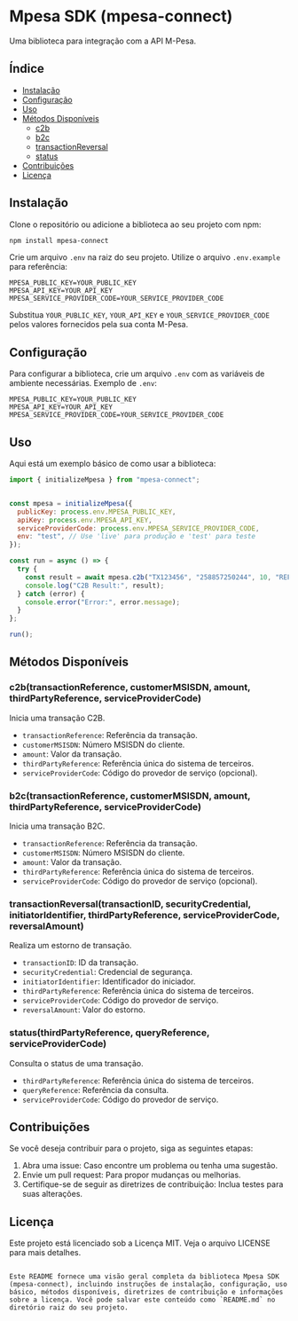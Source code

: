 # Mpesa SDK (mpesa-connect)

Uma biblioteca para integração com a API M-Pesa.

## Índice

- [Instalação](#instalação)
- [Configuração](#configuração)
- [Uso](#uso)
- [Métodos Disponíveis](#métodos-disponíveis)
  - [c2b](#c2b)
  - [b2c](#b2c)
  - [transactionReversal](#transactionreversal)
  - [status](#status)
- [Contribuições](#contribuições)
- [Licença](#licença)

## Instalação

Clone o repositório ou adicione a biblioteca ao seu projeto com npm:

```bash
npm install mpesa-connect
```

Crie um arquivo `.env` na raiz do seu projeto. Utilize o arquivo `.env.example` para referência:

```plaintext
MPESA_PUBLIC_KEY=YOUR_PUBLIC_KEY
MPESA_API_KEY=YOUR_API_KEY
MPESA_SERVICE_PROVIDER_CODE=YOUR_SERVICE_PROVIDER_CODE
```

Substitua `YOUR_PUBLIC_KEY`, `YOUR_API_KEY` e `YOUR_SERVICE_PROVIDER_CODE` pelos valores fornecidos pela sua conta M-Pesa.

## Configuração

Para configurar a biblioteca, crie um arquivo `.env` com as variáveis de ambiente necessárias. Exemplo de `.env`:

```plaintext
MPESA_PUBLIC_KEY=YOUR_PUBLIC_KEY
MPESA_API_KEY=YOUR_API_KEY
MPESA_SERVICE_PROVIDER_CODE=YOUR_SERVICE_PROVIDER_CODE
```

## Uso

Aqui está um exemplo básico de como usar a biblioteca:

```javascript
import { initializeMpesa } from "mpesa-connect";


const mpesa = initializeMpesa({
  publicKey: process.env.MPESA_PUBLIC_KEY,
  apiKey: process.env.MPESA_API_KEY,
  serviceProviderCode: process.env.MPESA_SERVICE_PROVIDER_CODE,
  env: "test", // Use 'live' para produção e 'test' para teste
});

const run = async () => {
  try {
    const result = await mpesa.c2b("TX123456", "258857250244", 10, "REF123");
    console.log("C2B Result:", result);
  } catch (error) {
    console.error("Error:", error.message);
  }
};

run();
```

## Métodos Disponíveis

### c2b(transactionReference, customerMSISDN, amount, thirdPartyReference, serviceProviderCode)

Inicia uma transação C2B.

- `transactionReference`: Referência da transação.
- `customerMSISDN`: Número MSISDN do cliente.
- `amount`: Valor da transação.
- `thirdPartyReference`: Referência única do sistema de terceiros.
- `serviceProviderCode`: Código do provedor de serviço (opcional).

### b2c(transactionReference, customerMSISDN, amount, thirdPartyReference, serviceProviderCode)

Inicia uma transação B2C.

- `transactionReference`: Referência da transação.
- `customerMSISDN`: Número MSISDN do cliente.
- `amount`: Valor da transação.
- `thirdPartyReference`: Referência única do sistema de terceiros.
- `serviceProviderCode`: Código do provedor de serviço (opcional).

### transactionReversal(transactionID, securityCredential, initiatorIdentifier, thirdPartyReference, serviceProviderCode, reversalAmount)

Realiza um estorno de transação.

- `transactionID`: ID da transação.
- `securityCredential`: Credencial de segurança.
- `initiatorIdentifier`: Identificador do iniciador.
- `thirdPartyReference`: Referência única do sistema de terceiros.
- `serviceProviderCode`: Código do provedor de serviço.
- `reversalAmount`: Valor do estorno.

### status(thirdPartyReference, queryReference, serviceProviderCode)

Consulta o status de uma transação.

- `thirdPartyReference`: Referência única do sistema de terceiros.
- `queryReference`: Referência da consulta.
- `serviceProviderCode`: Código do provedor de serviço.

## Contribuições

Se você deseja contribuir para o projeto, siga as seguintes etapas:

1. Abra uma issue: Caso encontre um problema ou tenha uma sugestão.
2. Envie um pull request: Para propor mudanças ou melhorias.
3. Certifique-se de seguir as diretrizes de contribuição: Inclua testes para suas alterações.

## Licença

Este projeto está licenciado sob a Licença MIT. Veja o arquivo LICENSE para mais detalhes.
```

Este README fornece uma visão geral completa da biblioteca Mpesa SDK (mpesa-connect), incluindo instruções de instalação, configuração, uso básico, métodos disponíveis, diretrizes de contribuição e informações sobre a licença. Você pode salvar este conteúdo como `README.md` no diretório raiz do seu projeto.